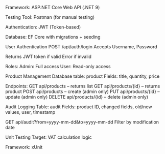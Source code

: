 Framework: ASP.NET Core Web API (.NET 9)

Testing Tool: Postman (for manual testing)

Authentication: JWT (Token-based)

Database: EF Core with migrations + seeding

User Authentication
POST /api/auth/login
Accepts Username, Password

Returns JWT token if valid
Error if invalid

Roles:
Admin: Full access
User: Read-only access

Product Management
Database table: product
Fields: title, quantity, price

Endpoints:
GET api/products – returns list
GET api/products/{id} – returns product
POST api/products – create (admin only)
PUT api/products/{id} – update (admin only)
DELETE api/products/{id} – delete (admin only)

Audit Logging
Table: audit
Fields: product ID, changed fields, old/new values, user, timestamp

GET api/audit?from=yyyy-mm-dd&to=yyyy-mm-dd
Filter by modification date

Unit Testing
Target: VAT calculation logic

Framework: xUnit